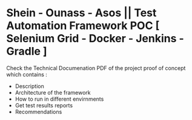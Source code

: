 # Shein - Ounass - Asos || Test Automation Framework POC [ Selenium Grid - Docker - Jenkins - Gradle ]


Check the Technical Documenation PDF of the project proof of concept which contains : 
- Description
- Architecture of the framework
- How to run in different envirnments
- Get test results reports
- Recommendations 
